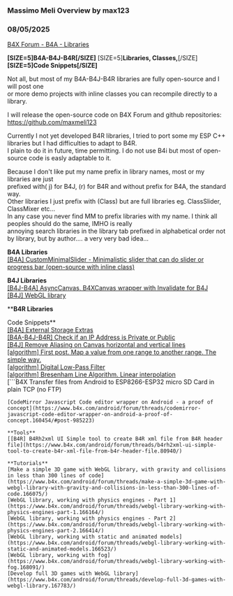 ### Massimo Meli Overview by max123
### 08/05/2025
[B4X Forum - B4A - Libraries](https://www.b4x.com/android/forum/threads/144941/)

**[SIZE=5]B4A-B4J-B4R[/SIZE]** [SIZE=5]**Libraries, Classes,**[/SIZE] **[SIZE=5]Code Snippets[/SIZE]**  
  
Not all, but most of my B4A-B4J-B4R libraries are fully open-source and I will post one  
or more demo projects with inline classes you can recompile directly to a library.  
  
I will release the open-source code on B4X Forum and github repositories:  
<https://github.com/maxmeli123>  
  
Currently I not yet developed B4R libraries, I tried to port some my ESP C++ libraries but I had difficulties to adapt to B4R.  
I plain to do it in future, time permitting. I do not use B4i but most of open-source code is easly adaptable to it.  
  
Because I don't like put my name prefix in library names, most or my libraries are just  
prefixed with( j) for B4J, (r) for B4R and without prefix for B4A, the standard way.  
Other libraries I just prefix with (Class) but are full libraries eg. ClassSlider, ClassMixer etc…  
In any case you never find MM to prefix libraries with my name. I think all peoples should do the same, IMHO is really  
annoying search libraries in the library tab prefixed in alphabetical order not by library, but by author…. a very very bad idea…  
  
****B4A Libraries****  
[[B4A] CustomMinimalSlider - Minimalistic slider that can do slider or progress bar (open-source with inline class)](https://www.b4x.com/android/forum/threads/b4a-customminimalslider-minimalistic-slider-that-can-do-slider-or-progress-bar.141213/)  
  
******B4J Libraries******  
[[B4J-B4A] AsyncCanvas, B4XCanvas wrapper with Invalidate for B4J](https://www.b4x.com/android/forum/threads/asynccanvas-b4xcanvas-wrapper-with-invalidate-for-b4j.148736/)  
[[B4J] WebGL library](https://www.b4x.com/android/forum/threads/b4j-webgl-library.164553/#post-1008848)  
  
********B4R Libraries******  
  
Code Snippets**  
[[B4A] External Storage Extras](https://www.b4x.com/android/forum/threads/external-storage-extras.143576/#post-909906)  
[[B4A-B4J-B4R] Check if an IP Address is Private or Public](https://www.b4x.com/android/forum/threads/check-if-an-ip-address-is-private-or-public.144370/)  
[[B4J] Remove Aliasing on Canvas horizontal and vertical lines](https://www.b4x.com/android/forum/threads/remove-aliasing-on-canvas-horizontal-and-vertical-lines.72236/)  
[[algorithm] First post. Map a value from one range to another range. The simple way.](https://www.b4x.com/android/forum/threads/algorithm-first-post-map-a-value-from-one-range-to-another-range-the-simple-way.144391/)  
[[algorithm] Digital Low-Pass Filter](https://www.b4x.com/android/forum/threads/algorithm-digital-low-pass-filter.144946/#post-918919)  
[[algorithm] Bresenham Line Algorithm. Linear interpolation](https://www.b4x.com/android/forum/threads/algorithm-bresenham-line-algorithm-linear-interpolation.145218/#post-920540)  
[```B4X
 Transfer files from Android to ESP8266-ESP32 micro SD Card in plain TCP (no FTP)
```](https://www.b4x.com/android/forum/threads/code-snippet-transfer-files-from-android-to-esp8266-esp32-micro-sd-card-in-plain-tcp-no-ftp.142224/)  
[CodeMirror Javascript Code editor wrapper on Android - a proof of concept](https://www.b4x.com/android/forum/threads/codemirror-javascript-code-editor-wrapper-on-android-a-proof-of-concept.160454/#post-985223)  
  
**Tools**  
[[B4R] B4Rh2xml UI Simple tool to create B4R xml file from B4R header file](https://www.b4x.com/android/forum/threads/b4rh2xml-ui-simple-tool-to-create-b4r-xml-file-from-b4r-header-file.80940/)  
  
**Tutorials**  
[Make a simple 3D game with WebGL library, with gravity and collisions in less than 300 lines of code](https://www.b4x.com/android/forum/threads/make-a-simple-3d-game-with-webgl-library-with-gravity-and-collisions-in-less-than-300-lines-of-code.166075/)  
[WebGL library, working with physics engines - Part 1](https://www.b4x.com/android/forum/threads/webgl-library-working-with-physics-engines-part-1.166164/)  
[WebGL library, working with physics engines - Part 2](https://www.b4x.com/android/forum/threads/webgl-library-working-with-physics-engines-part-2.166414/)  
[WebGL library, working with static and animated models](https://www.b4x.com/android/forum/threads/webgl-library-working-with-static-and-animated-models.166523/)  
[WebGL library, working with fog](https://www.b4x.com/android/forum/threads/webgl-library-working-with-fog.168091/)  
[Develop full 3D games with WebGL library](https://www.b4x.com/android/forum/threads/develop-full-3d-games-with-webgl-library.167783/)